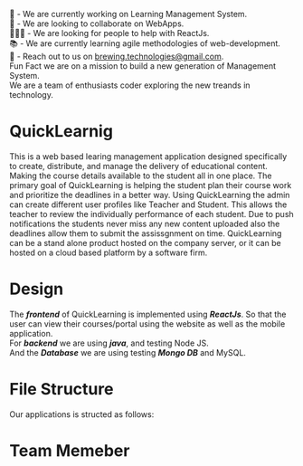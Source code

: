 👋 - We are currently working on Learning Management System.<br />
👀 - We are looking to collaborate on WebApps.<br />
👨‍👨‍👧 - We are looking for people to help with ReactJs.<br />
📚 - We are currently learning agile methodologies of web-development.<br />
📩 - Reach out to us on brewing.technologies@gmail.com.<br />
Fun Fact we are on a mission to build a new generation of Management System.<br />
We are a team of enthusiasts coder exploring the new treands in technology.   

# QuickLearnig
This is a web based learing management application designed specifically to create, distribute, and manage the delivery of educational content. Making the course details available to the student all in one place. The primary goal of QuickLearning is helping the student plan their course work and prioritize the deadlines in a better way. Using QuickLearning the admin can create different user profiles like Teacher and Student. This allows the teacher to review the individually performance of each student. Due to push notifications the students never miss any new content uploaded also the deadlines allow them to submit the assissgnment on time. QuickLearning can be a stand alone product hosted on the company server, or it can be hosted on a cloud based platform by a software firm.

# Design
The **_frontend_** of QuickLearning is implemented using **_ReactJs_**. So that the user can view their courses/portal using the website as well as the mobile application.<br />
For **_backend_** we are using **_java_**, and testing Node JS.<br />
And the **_Database_** we are using testing **_Mongo DB_** and MySQL. 

# File Structure
Our applications is structed as follows:

# Team Memeber

